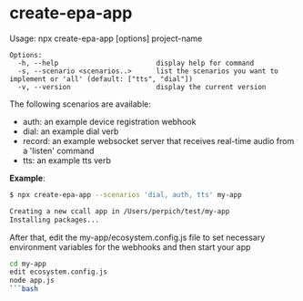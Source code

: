 # create-epa-app 

Usage: npx create-epa-app [options] project-name
```
Options:
  -h, --help                        display help for command
  -s, --scenario <scenarios..>      list the scenarios you want to implement or 'all' (default: ["tts", "dial"])
  -v, --version                     display the current version
```

The following scenarios are available:
- auth: an example device registration webhook
- dial: an example dial verb
- record: an example websocket server that receives real-time audio from a 'listen' command 
- tts: an example tts verb

**Example**: 

```bash
$ npx create-epa-app --scenarios 'dial, auth, tts' my-app

Creating a new ccall app in /Users/perpich/test/my-app
Installing packages...
```
After that, edit the my-app/ecosystem.config.js file to set necessary environment variables for the webhooks and then start your app

```bash
cd my-app
edit ecosystem.config.js
node app.js
```bash